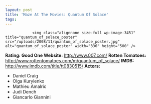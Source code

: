 ```yaml
---
layout: post
title: 'Maze At The Movies: Quantum Of Solace'
tags:
---
```



                <img class="alignnone size-full wp-image-3451" title="quantum_of_solace_poster" src="/uploads/2008/11/quantum_of_solace_poster.jpg" alt="quantum_of_solace_poster" width="336" height="500" />
<p><strong>Rating: Good One
Website: </strong><a href="http://www.007.com/"><a href="http://www.007.com/">http://www.007.com/</a></a>
<strong>Rotten Tomatoes: </strong><a href="http://www.rottentomatoes.com/m/quantum_of_solace/"><a href="http://www.rottentomatoes.com/m/quantum_of_solace/">http://www.rottentomatoes.com/m/quantum_of_solace/</a></a>
<strong>IMDB:</strong> <a href="http://www.imdb.com/title/tt0830515/"><a href="http://www.imdb.com/title/tt0830515/">http://www.imdb.com/title/tt0830515/</a></a>
<strong>Actors:
</strong></p>
<ul>
    <li>Daniel Craig</li>
    <li>Olga Kurylenko</li>
    <li>Mathieu Amalric</li>
    <li>Judi Dench</li>
    <li>Giancarlo Giannini</li>
</ul>
